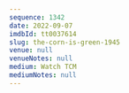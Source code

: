 ```yaml
---
sequence: 1342
date: 2022-09-07
imdbId: tt0037614
slug: the-corn-is-green-1945
venue: null
venueNotes: null
medium: Watch TCM
mediumNotes: null
---
```

